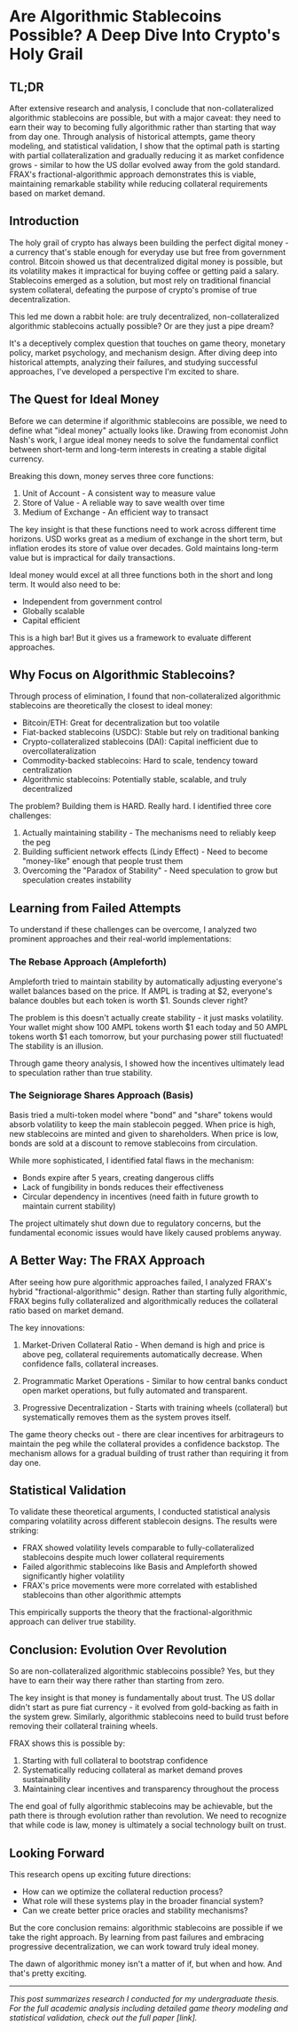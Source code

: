 # Are Algorithmic Stablecoins Possible? A Deep Dive Into Crypto's Holy Grail

## TL;DR
After extensive research and analysis, I conclude that non-collateralized algorithmic stablecoins are possible, but with a major caveat: they need to earn their way to becoming fully algorithmic rather than starting that way from day one. Through analysis of historical attempts, game theory modeling, and statistical validation, I show that the optimal path is starting with partial collateralization and gradually reducing it as market confidence grows - similar to how the US dollar evolved away from the gold standard. FRAX's fractional-algorithmic approach demonstrates this is viable, maintaining remarkable stability while reducing collateral requirements based on market demand.

## Introduction

The holy grail of crypto has always been building the perfect digital money - a currency that's stable enough for everyday use but free from government control. Bitcoin showed us that decentralized digital money is possible, but its volatility makes it impractical for buying coffee or getting paid a salary. Stablecoins emerged as a solution, but most rely on traditional financial system collateral, defeating the purpose of crypto's promise of true decentralization.

This led me down a rabbit hole: are truly decentralized, non-collateralized algorithmic stablecoins actually possible? Or are they just a pipe dream?

It's a deceptively complex question that touches on game theory, monetary policy, market psychology, and mechanism design. After diving deep into historical attempts, analyzing their failures, and studying successful approaches, I've developed a perspective I'm excited to share.

## The Quest for Ideal Money

Before we can determine if algorithmic stablecoins are possible, we need to define what "ideal money" actually looks like. Drawing from economist John Nash's work, I argue ideal money needs to solve the fundamental conflict between short-term and long-term interests in creating a stable digital currency.

Breaking this down, money serves three core functions:
1. Unit of Account - A consistent way to measure value
2. Store of Value - A reliable way to save wealth over time  
3. Medium of Exchange - An efficient way to transact

The key insight is that these functions need to work across different time horizons. USD works great as a medium of exchange in the short term, but inflation erodes its store of value over decades. Gold maintains long-term value but is impractical for daily transactions.

Ideal money would excel at all three functions both in the short and long term. It would also need to be:
- Independent from government control
- Globally scalable
- Capital efficient 

This is a high bar! But it gives us a framework to evaluate different approaches.

## Why Focus on Algorithmic Stablecoins?

Through process of elimination, I found that non-collateralized algorithmic stablecoins are theoretically the closest to ideal money:

- Bitcoin/ETH: Great for decentralization but too volatile
- Fiat-backed stablecoins (USDC): Stable but rely on traditional banking
- Crypto-collateralized stablecoins (DAI): Capital inefficient due to overcollateralization
- Commodity-backed stablecoins: Hard to scale, tendency toward centralization
- Algorithmic stablecoins: Potentially stable, scalable, and truly decentralized

The problem? Building them is HARD. Really hard. I identified three core challenges:

1. Actually maintaining stability - The mechanisms need to reliably keep the peg
2. Building sufficient network effects (Lindy Effect) - Need to become "money-like" enough that people trust them
3. Overcoming the "Paradox of Stability" - Need speculation to grow but speculation creates instability

## Learning from Failed Attempts

To understand if these challenges can be overcome, I analyzed two prominent approaches and their real-world implementations:

### The Rebase Approach (Ampleforth)

Ampleforth tried to maintain stability by automatically adjusting everyone's wallet balances based on the price. If AMPL is trading at $2, everyone's balance doubles but each token is worth $1. Sounds clever right?

The problem is this doesn't actually create stability - it just masks volatility. Your wallet might show 100 AMPL tokens worth $1 each today and 50 AMPL tokens worth $1 each tomorrow, but your purchasing power still fluctuated! The stability is an illusion.

Through game theory analysis, I showed how the incentives ultimately lead to speculation rather than true stability.

### The Seigniorage Shares Approach (Basis)

Basis tried a multi-token model where "bond" and "share" tokens would absorb volatility to keep the main stablecoin pegged. When price is high, new stablecoins are minted and given to shareholders. When price is low, bonds are sold at a discount to remove stablecoins from circulation.

While more sophisticated, I identified fatal flaws in the mechanism:
- Bonds expire after 5 years, creating dangerous cliffs
- Lack of fungibility in bonds reduces their effectiveness
- Circular dependency in incentives (need faith in future growth to maintain current stability)

The project ultimately shut down due to regulatory concerns, but the fundamental economic issues would have likely caused problems anyway.

## A Better Way: The FRAX Approach

After seeing how pure algorithmic approaches failed, I analyzed FRAX's hybrid "fractional-algorithmic" design. Rather than starting fully algorithmic, FRAX begins fully collateralized and algorithmically reduces the collateral ratio based on market demand.

The key innovations:

1. Market-Driven Collateral Ratio - When demand is high and price is above peg, collateral requirements automatically decrease. When confidence falls, collateral increases.

2. Programmatic Market Operations - Similar to how central banks conduct open market operations, but fully automated and transparent.

3. Progressive Decentralization - Starts with training wheels (collateral) but systematically removes them as the system proves itself.

The game theory checks out - there are clear incentives for arbitrageurs to maintain the peg while the collateral provides a confidence backstop. The mechanism allows for a gradual building of trust rather than requiring it from day one.

## Statistical Validation

To validate these theoretical arguments, I conducted statistical analysis comparing volatility across different stablecoin designs. The results were striking:

- FRAX showed volatility levels comparable to fully-collateralized stablecoins despite much lower collateral requirements
- Failed algorithmic stablecoins like Basis and Ampleforth showed significantly higher volatility
- FRAX's price movements were more correlated with established stablecoins than other algorithmic attempts

This empirically supports the theory that the fractional-algorithmic approach can deliver true stability.

## Conclusion: Evolution Over Revolution 

So are non-collateralized algorithmic stablecoins possible? Yes, but they have to earn their way there rather than starting from zero.

The key insight is that money is fundamentally about trust. The US dollar didn't start as pure fiat currency - it evolved from gold-backing as faith in the system grew. Similarly, algorithmic stablecoins need to build trust before removing their collateral training wheels.

FRAX shows this is possible by:
1. Starting with full collateral to bootstrap confidence
2. Systematically reducing collateral as market demand proves sustainability
3. Maintaining clear incentives and transparency throughout the process

The end goal of fully algorithmic stablecoins may be achievable, but the path there is through evolution rather than revolution. We need to recognize that while code is law, money is ultimately a social technology built on trust.

## Looking Forward

This research opens up exciting future directions:
- How can we optimize the collateral reduction process?
- What role will these systems play in the broader financial system?
- Can we create better price oracles and stability mechanisms?

But the core conclusion remains: algorithmic stablecoins are possible if we take the right approach. By learning from past failures and embracing progressive decentralization, we can work toward truly ideal money.

The dawn of algorithmic money isn't a matter of if, but when and how. And that's pretty exciting.

---

*This post summarizes research I conducted for my undergraduate thesis. For the full academic analysis including detailed game theory modeling and statistical validation, check out the full paper [link].*